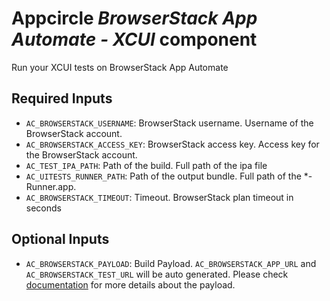 # Appcircle _BrowserStack App Automate - XCUI_ component

Run your XCUI tests on BrowserStack App Automate

## Required Inputs

- `AC_BROWSERSTACK_USERNAME`: BrowserStack username. Username of the BrowserStack account.
- `AC_BROWSERSTACK_ACCESS_KEY`: BrowserStack access key. Access key for the BrowserStack account.
- `AC_TEST_IPA_PATH`: Path of the build. Full path of the ipa file
- `AC_UITESTS_RUNNER_PATH`: Path of the output bundle. Full path of the *-Runner.app.
- `AC_BROWSERSTACK_TIMEOUT`: Timeout. BrowserStack plan timeout in seconds

## Optional Inputs

- `AC_BROWSERSTACK_PAYLOAD`: Build Payload. `AC_BROWSERSTACK_APP_URL` and `AC_BROWSERSTACK_TEST_URL` will be auto generated. Please check [documentation](https://www.browserstack.com/docs/app-automate/api-reference/xcuitest/builds#execute-a-build) for more details about the payload.
